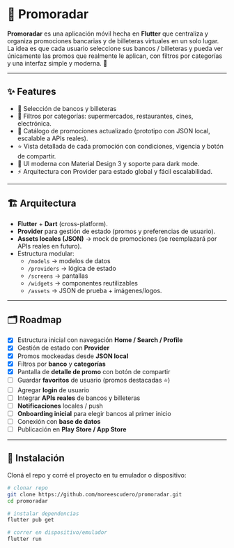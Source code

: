 # 📱 Promoradar

**Promoradar** es una aplicación móvil hecha en **Flutter** que centraliza y organiza promociones bancarias y de billeteras virtuales en un solo lugar.  
La idea es que cada usuario seleccione sus bancos / billeteras y pueda ver únicamente las promos que realmente le aplican, con filtros por categorías y una interfaz simple y moderna. 🚀

---

## ✨ Features

- 🔐 Selección de bancos y billeteras 
- 🛒 Filtros por categorías: supermercados, restaurantes, cines, electrónica.
- 📰 Catálogo de promociones actualizado (prototipo con JSON local, escalable a APIs reales).
- ⭐️ Vista detallada de cada promoción con condiciones, vigencia y botón de compartir.
- 🎨 UI moderna con Material Design 3 y soporte para dark mode.
- ⚡️ Arquitectura con Provider para estado global y fácil escalabilidad.

---

## 🏗️ Arquitectura

- **Flutter** + **Dart** (cross-platform).
- **Provider** para gestión de estado (promos y preferencias de usuario).
- **Assets locales (JSON)** → mock de promociones (se reemplazará por APIs reales en futuro).
- Estructura modular:
  - `/models` → modelos de datos 
  - `/providers` → lógica de estado
  - `/screens` → pantallas 
  - `/widgets` → componentes reutilizables 
  - `/assets` → JSON de prueba + imágenes/logos.

---

## 🗂️ Roadmap

- [x] Estructura inicial con navegación **Home / Search / Profile**  
- [x] Gestión de estado con **Provider**  
- [x] Promos mockeadas desde **JSON local**  
- [x] Filtros por **banco** y **categorías**  
- [x] Pantalla de **detalle de promo** con botón de compartir  
- [ ] Guardar **favoritos** de usuario (promos destacadas ⭐️)  
- [ ] Agregar **login** de usuario
- [ ] Integrar **APIs reales** de bancos y billeteras  
- [ ] **Notificaciones** locales / push  
- [ ] **Onboarding inicial** para elegir bancos al primer inicio  
- [ ] Conexión con **base de datos**
- [ ] Publicación en **Play Store / App Store**

---

## 🚀 Instalación

Cloná el repo y corré el proyecto en tu emulador o dispositivo:

```bash
# clonar repo
git clone https://github.com/moreescudero/promoradar.git
cd promoradar

# instalar dependencias
flutter pub get

# correr en dispositivo/emulador
flutter run
